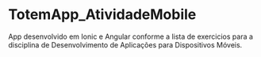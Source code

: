 # TotemApp_AtividadeMobile
App desenvolvido em Ionic e Angular conforme a lista de exercicios para a disciplina de Desenvolvimento de Aplicações para Dispositivos Móveis.
